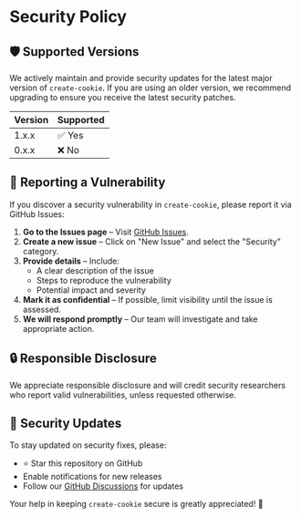 # Security Policy

## 🛡 Supported Versions

We actively maintain and provide security updates for the latest major version of `create-cookie`. If you are using an older version, we recommend upgrading to ensure you receive the latest security patches.

| Version | Supported |
| ------- | --------- |
| 1.x.x   | ✅ Yes    |
| 0.x.x   | ❌ No     |

## 🐛 Reporting a Vulnerability

If you discover a security vulnerability in `create-cookie`, please report it via GitHub Issues:

1. **Go to the Issues page** – Visit [GitHub Issues](https://github.com/jp-coffee/create-cookie/issues).
2. **Create a new issue** – Click on "New Issue" and select the "Security" category.
3. **Provide details** – Include:
   - A clear description of the issue
   - Steps to reproduce the vulnerability
   - Potential impact and severity
4. **Mark it as confidential** – If possible, limit visibility until the issue is assessed.
5. **We will respond promptly** – Our team will investigate and take appropriate action.

## 🔒 Responsible Disclosure

We appreciate responsible disclosure and will credit security researchers who report valid vulnerabilities, unless requested otherwise.

## 🔄 Security Updates

To stay updated on security fixes, please:

- ⭐ Star this repository on GitHub
- Enable notifications for new releases
- Follow our [GitHub Discussions](https://github.com/jp-coffee/create-cookie/discussions) for updates

Your help in keeping `create-cookie` secure is greatly appreciated! 🙌
